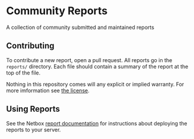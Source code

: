 # Community Reports
A collection of community submitted and maintained reports

## Contributing
To contribute a new report, open a pull request. All reports go in the `reports/` directory. Each file should contain a summary of the report at the top of the file.

Nothing in this repository comes will any explicit or implied warranty. For more imformation see [the license](LICENSE).

## Using Reports
See the Netbox [report documentation](https://netbox.readthedocs.io/en/stable/additional-features/reports/#netbox-reports) for instructions about deploying the reports to your server.
